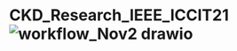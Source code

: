 # CKD_Research_IEEE_ICCIT21![workflow_Nov2 drawio](https://user-images.githubusercontent.com/70132613/143780324-8142e21e-78df-4d14-bed9-d41e3133d15e.png)
